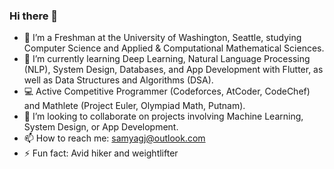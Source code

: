### Hi there 👋

- 🔭 I’m a Freshman at the University of Washington, Seattle, studying Computer Science and Applied & Computational Mathematical Sciences.
- 🌱 I’m currently learning Deep Learning, Natural Language Processing (NLP), System Design, Databases, and App Development with Flutter, as well as Data Structures and Algorithms (DSA).
- 💻 Active Competitive Programmer (Codeforces, AtCoder, CodeChef) and Mathlete (Project Euler, Olympiad Math, Putnam).
- 🤝 I’m looking to collaborate on projects involving Machine Learning, System Design, or App Development.
- 📫 How to reach me: samyagj@outlook.com
- ⚡ Fun fact: Avid hiker and weightlifter


